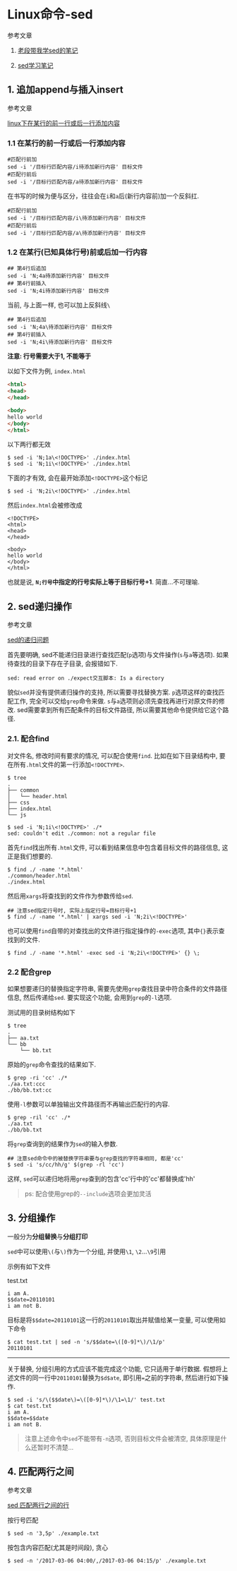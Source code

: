 # Linux命令-sed

参考文章

1. [老段带我学sed的笔记](http://foolishfish.blog.51cto.com/3822001/1376171)

2. [sed学习笔记](http://www.cnblogs.com/jcli/p/4088514.html)

## 1. 追加append与插入insert

参考文章

[linux下在某行的前一行或后一行添加内容](http://www.361way.com/sed-process-lines/2263.html)

### 1.1 在某行的前一行或后一行添加内容

```
#匹配行前加
sed -i '/目标行匹配内容/i待添加新行内容' 目标文件
#匹配行前后
sed -i '/目标行匹配内容/a待添加新行内容' 目标文件
```

在书写的时候为便与区分，往往会在`i`和`a`后(新行内容前)加一个反斜扛.

```
#匹配行前加
sed -i '/目标行匹配内容/i\待添加新行内容' 目标文件
#匹配行前后
sed -i '/目标行匹配内容/a\待添加新行内容' 目标文件
```

### 1.2 在某行(已知具体行号)前或后加一行内容

```
## 第4行后追加
sed -i 'N;4a待添加新行内容' 目标文件
## 第4行前插入
sed -i 'N;4i待添加新行内容' 目标文件 
```

当前, 与上面一样, 也可以加上反斜线`\`

```
## 第4行后追加
sed -i 'N;4a\待添加新行内容' 目标文件
## 第4行前插入
sed -i 'N;4i\待添加新行内容' 目标文件 
```

**注意: 行号需要大于1, 不能等于**

以如下文件为例, `index.html`

```html
<html>
<head>
</head>

<body>
hello world
</body>
</html>
```

以下两行都无效

```
$ sed -i 'N;1a\<!DOCTYPE>' ./index.html
$ sed -i 'N;1i\<!DOCTYPE>' ./index.html
```

下面的才有效, 会在最开始添加`<!DOCTYPE>`这个标记

```
$ sed -i 'N;2i\<!DOCTYPE>' ./index.html
```

然后`index.html`会被修改成

```
<!DOCTYPE>
<html>
<head>
</head>

<body>
hello world
</body>
</html>
```

也就是说, **`N;行号`中指定的行号实际上等于目标行号+1**. 简直...不可理喻.

## 2. sed递归操作

参考文章

[sed的递归问题](http://www.blogbus.com/kebe-jea-logs/59348026.html)

首先要明确, sed不能递归目录进行查找匹配(`p`选项)与文件操作(`s`与`a`等选项). 如果待查找的目录下存在子目录, 会报错如下.

```
sed: read error on ./expect交互脚本: Is a directory
```

貌似`sed`并没有提供递归操作的支持, 所以需要寻找替换方案. `p`选项这样的查找匹配工作, 完全可以交给`grep`命令来做. `s`与`a`选项则必须先查找再进行对原文件的修改. sed需要拿到所有匹配条件的目标文件路径, 所以需要其他命令提供给它这个路径.

### 2.1. 配合find

对文件名, 修改时间有要求的情况, 可以配合使用`find`. 比如在如下目录结构中, 要在所有`.html`文件的第一行添加`<!DOCTYPE>`.

```
$ tree
.
├── common
│   └── header.html
├── css
├── index.html
└── js

$ sed -i 'N;1i\<!DOCTYPE>' ./*
sed: couldn't edit ./common: not a regular file
```

首先`find`找出所有`.html`文件, 可以看到结果信息中包含着目标文件的路径信息, 这正是我们想要的.

```
$ find ./ -name '*.html'
./common/header.html
./index.html
```

然后用`xargs`将查找到的文件作为参数传给`sed`.

```
## 注意sed指定行号时, 实际上指定行号=目标行号+1
$ find ./ -name '*.html' | xargs sed -i 'N;2i\<!DOCTYPE>'
```

也可以使用`find`自带的对查找出的文件进行指定操作的`-exec`选项, 其中`{}`表示查找到的文件.

```
$ find ./ -name '*.html' -exec sed -i 'N;2i\<!DOCTYPE>' {} \;
```

### 2.2 配合grep

如果想要递归的替换指定字符串, 需要先使用`grep`查找目录中符合条件的文件路径信息, 然后传递给`sed`. 要实现这个功能, 会用到`grep`的`-l`选项.

测试用的目录树结构如下

```
$ tree
.
├── aa.txt
└── bb
    └── bb.txt
```

原始的`grep`命令查找的结果如下.

```
$ grep -ri 'cc' ./*
./aa.txt:ccc
./bb/bb.txt:cc
```

使用`-l`参数可以单独输出文件路径而不再输出匹配行的内容.

```
$ grep -ril 'cc' ./*
./aa.txt
./bb/bb.txt
```

将`grep`查询到的结果作为`sed`的输入参数.

```
## 注意sed命令中的被替换字符串要与grep查找的字符串相同, 都是'cc'
$ sed -i 's/cc/hh/g' $(grep -rl 'cc')
```

这样, `sed`可以递归地将用`grep`查到的包含'cc'行中的'cc'都替换成'hh'

> ps: 配合使用grep的`--include`选项会更加灵活

## 3. 分组操作

一般分为**分组替换**与**分组打印**

`sed`中可以使用`\(`与`\)`作为一个分组, 并使用`\1`, `\2`...`\9`引用

示例有如下文件

test.txt

```
i am A.
$$date=20110101
i am not B.
```

目标是将`$$date=20110101`这一行的`20110101`取出并赋值给某一变量, 可以使用如下命令

```
$ cat test.txt | sed -n 's/$$date=\([0-9]*\)/\1/p'
20110101
```

------

关于替换, 分组引用的方式应该不能完成这个功能, 它只适用于单行数据. 假想将上述文件的同一行中`20110101`替换为`$d$ate`, 即引用`=`之前的字符串, 然后进行如下操作.

```
$ sed -i 's/\($$date\)=\([0-9]*\)/\1=\1/' test.txt
$ cat test.txt
i am A.
$$date=$$date
i am not B.
```

> 注意上述命令中`sed`不能带有`-n`选项, 否则目标文件会被清空, 具体原理是什么还暂时不清楚...

## 4. 匹配两行之间

参考文章

[sed 匹配两行之间的行](http://blog.chinaunix.net/uid-10697776-id-2935704.html)

按行号匹配

```
$ sed -n '3,5p' ./example.txt
```

按包含内容匹配(尤其是时间段), 贪心

```
$ sed -n '/2017-03-06 04:00/,/2017-03-06 04:15/p' ./example.txt
```